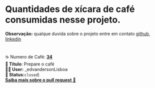 # Quantidades de xícara de café consumidas nesse projeto. <br>  
**Observação:** qualque duvida sobre o projeto entre em contato [github](https://github.com/edvandersonLisboa), [linkedin](https://www.linkedin.com/in/edvanderson-lisboa-18b551119/)<br>
#
☕ Numero de Café: **[34](https://github.com/edvandersonLisboa/TesteWorkflow/pull/34)**<br>
**📝 Titulo**: Prepare o café<br>**🙎‍♂️ User:**  _edvandersonLisboa<br> **📌 Status:**`closed`)<br> [**Saiba mais sobre o pull request** 📄](https://github.com/edvandersonLisboa/TesteWorkflowPublic/issues/40)
#


